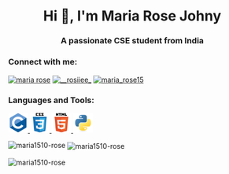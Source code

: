 <h1 align="center">Hi 👋, I'm Maria Rose Johny</h1>
<h3 align="center">A passionate CSE student from India</h3>

<h3 align="left">Connect with me:</h3>
<p align="left">
<a href="https://linkedin.com/in/maria rose" target="blank"><img align="center" src="https://raw.githubusercontent.com/rahuldkjain/github-profile-readme-generator/master/src/images/icons/Social/linked-in-alt.svg" alt="maria rose" height="30" width="40" /></a>
<a href="https://instagram.com/__rosiiee_" target="blank"><img align="center" src="https://raw.githubusercontent.com/rahuldkjain/github-profile-readme-generator/master/src/images/icons/Social/instagram.svg" alt="__rosiiee_" height="30" width="40" /></a>
<a href="https://www.leetcode.com/maria_rose15" target="blank"><img align="center" src="https://raw.githubusercontent.com/rahuldkjain/github-profile-readme-generator/master/src/images/icons/Social/leet-code.svg" alt="maria_rose15" height="30" width="40" /></a>
</p>

<h3 align="left">Languages and Tools:</h3>
<p align="left"> <a href="https://www.cprogramming.com/" target="_blank" rel="noreferrer"> <img src="https://raw.githubusercontent.com/devicons/devicon/master/icons/c/c-original.svg" alt="c" width="40" height="40"/> </a> <a href="https://www.w3schools.com/css/" target="_blank" rel="noreferrer"> <img src="https://raw.githubusercontent.com/devicons/devicon/master/icons/css3/css3-original-wordmark.svg" alt="css3" width="40" height="40"/> </a> <a href="https://www.w3.org/html/" target="_blank" rel="noreferrer"> <img src="https://raw.githubusercontent.com/devicons/devicon/master/icons/html5/html5-original-wordmark.svg" alt="html5" width="40" height="40"/> </a> <a href="https://www.python.org" target="_blank" rel="noreferrer"> <img src="https://raw.githubusercontent.com/devicons/devicon/master/icons/python/python-original.svg" alt="python" width="40" height="40"/> </a> </p>

<p><img align="left" src="https://github-readme-stats.vercel.app/api/top-langs?username=maria1510-rose&show_icons=true&locale=en&layout=compact" alt="maria1510-rose" /></p>

<p>&nbsp;<img align="center" src="https://github-readme-stats.vercel.app/api?username=maria1510-rose&show_icons=true&locale=en" alt="maria1510-rose" /></p>

<p><img align="center" src="https://github-readme-streak-stats.herokuapp.com/?user=maria1510-rose&" alt="maria1510-rose" /></p>

